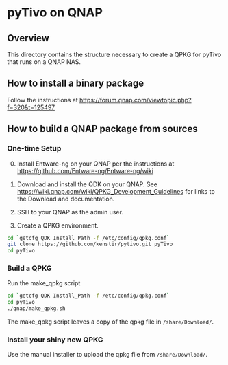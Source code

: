# pyTivo on QNAP

## Overview

This directory contains the structure necessary to create a QPKG for pyTivo that runs on a QNAP NAS.

## How to install a binary package

Follow the instructions at https://forum.qnap.com/viewtopic.php?f=320&t=125497

## How to build a QNAP package from sources

### One-time Setup

0. Install Entware-ng on your QNAP per the instructions at https://github.com/Entware-ng/Entware-ng/wiki

1. Download and install the QDK on your QNAP.  See https://wiki.qnap.com/wiki/QPKG_Development_Guidelines for links to the Download and documentation.

2. SSH to your QNAP as the admin user.

3. Create a QPKG environment.

```sh
cd `getcfg QDK Install_Path -f /etc/config/qpkg.conf`
git clone https://github.com/kenstir/pytivo.git pyTivo
cd pyTivo
```

### Build a QPKG

Run the make_qpkg script

```sh
cd `getcfg QDK Install_Path -f /etc/config/qpkg.conf`
cd pyTivo
./qnap/make_qpkg.sh
```

The make_qpkg script leaves a copy of the qpkg file in `/share/Download/`.

### Install your shiny new QPKG

Use the manual installer to upload the qpkg file from `/share/Download/`.
